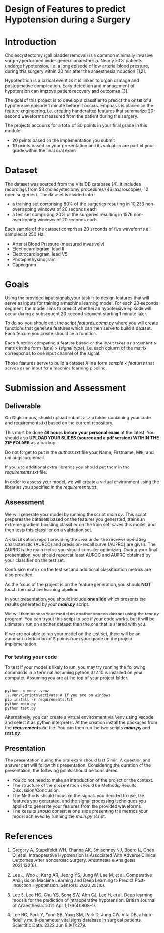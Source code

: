 # Design of Features to predict Hypotension during a Surgery


# Introduction

Cholescystectomy (gall bladder removal) is a common minimally invasive surgery performed under general anaesthesia. Nearly 50% patients undergo hypotension, i.e. a long episode of low arterial blood pressure, during this surgery within 20 min after the anaesthesia induction [1,2]. 

Hypotenstion is a critical event as it is linked to organ damage and postoperative complication. Early detection and management of hypotension can improve patient recovery and outcomes [3]. 

The goal of this project is to develop a classifier to predict the onset of a hypotensive episode 1 minute before it occurs. Emphasis is placed on the feature engineering, i.e. creating handcrafted features that summarize 20-second waveforms measured from the patient during the surgery.

The projects accounts for a total of 30 points in your final grade in this module: 
- 20 points based on the implementation you submit
- 10 points based on your presentation and its valuation are part of your grade within the final oral exam

# Dataset

The dataset was sourced from the VitalDB database [4]. It includes recordings from 58 cholecystectomy procedures (46 laparoscopies, 12 open surgeries).
The dataset is divided into : 
- a training set comprising 80% of the surgeries resulting in 10,253 non-overlapping windows of 20 seconds each
- a test set comprising 20% of the surgeries resulting in 1576 non-overlapping windows of 20 seconds each.

Each sample of the dataset comprises 20 seconds of five waveforms all sampled at 250 Hz:  
- Arterial Blood Pressure (measured invasively)
- Electrocardiogram, lead II
- Electrocardiogram, lead V5
- Photoplethysmogram  
- Capnogram

# Goals
Using the provided input signals,your task is to design features that will serve as inputs for training a machine learning model. For each 20-seconds segment, the model aims to predict whether an hypotensive episode will occur during a subsequent 20-second segment starting 1 minute later.


To do so, you should edit the script _features\_comp.py_ where you will create functions
that generate features which can then serve to build a dataset. Each feature you create
should be a function.

Each function computing a feature based on the input takes as argument a matrix in the form
$(time) \times (signal\ type)$, i.e. each column of the matrix corresponds to one input channel of the 
signal. 

Those features serve to build a dataset $X$ in a form $sample \times features$ that serves
as an input for a machine learning pipeline. 



# Submission and Assessment

## Deliverable

On Digicampus, should upload submit a .zip folder containing your code and requirements.txt based on the current repository. 

This must be done **48 hours before your personal exam** at the latest.
You should also **UPLOAD YOUR SLIDES (source and a pdf version) WITHIN THE ZIP FOLDER** as a backup.

Do not forget to put in the _authors.txt_ file your Name, Firstname, Mtk, and uni augsburg email.

If you use additional extra libraries you should put them in the _requirements\.txt_ file. 

In order to assess your model, we will create a virtual environment using the libraries you specified in the _requirements\.txt_.



## Assessment
We will generate your model by running the script _main.py_. 
This script prepares the datasets based on the features you generated, trains an extreme gradient boosting classifier on the train set, saves this model, and then tests this classifier on a validation set. 

A classification report providing the area under the receiver operating characteristic (AUROC) and precision-recall curve (AUPRC) are given. The AUPRC is the main metric you should consider optimizing.
During your final presentation, you should report at least AUROC and AUPRC obtained by your classifier on the test set.

Confusion matrix on the test set and additional classification metrics are also provided. 

As the focus of the project is on the feature generation, you should **NOT** touch the machine learning
pipeline. 

In your presentation, you should include **one slide** which presents the results generated by your **_main.py_** script.

We will then assess your model on another unseen dataset using the _test.py_ program. You can tryout this script to see if your code works, but it will be ultimately run on another dataset than the
one that is shared with you. 

If we are not able to run your model on the test set, there will be an automatic deduction of 5 points from your grade on the project implementation.

### For testing your code

To test if your model is likely to run, you may try running the following commands in a terminal assuming python 3.12.10 is installed on your computer.
Assuming you are at the top of your project folder. 
```

python -m venv .venv
.\.venv\Scripts\activate # If you are on windows
pip install -r requirements.txt
python main.py
python test.py
```
Alternatively, you can create a virtual environment via Venv using Vscode and select it as python interpreter. At the creation install the packages from the **_requirements.txt_** file.
You can then run the two scripts **_main.py_** and **_test.py_**.


## Presentation

The presentation during the oral exam should last 5 min. A question and answer part will follow this presentation. Considering the duration of the presentation, the following points should
be considered.

- You do not need to make an introduction of the project or the context.
- The structure of the presentation should be Methods, Results, Discussion/Conclusion.
- The Methods should focus on the signals you decided to use, the features you generated, and the signal processing techniques you applied to generate your features from the provided waveforms. 
- The Results should consist in one slide presenting the metrics your model achieved by running the _main.py_ script. 


# References
1. Gregory A, Stapelfeldt WH, Khanna AK, Smischney NJ, Boero IJ, Chen Q, et al. Intraoperative Hypotension Is Associated With Adverse Clinical Outcomes After Noncardiac Surgery. Anesthesia & Analgesia 2021;132(6). 

1. Lee J, Woo J, Kang AR, Jeong YS, Jung W, Lee M, et al. Comparative Analysis on Machine Learning and Deep Learning to Predict Post-Induction Hypotension. Sensors. 2020;20(16). 

1. Lee S, Lee HC, Chu YS, Song SW, Ahn GJ, Lee H, et al. Deep learning models for the prediction of intraoperative hypotension. British Journal of Anaesthesia. 2021 Apr 1;126(4):808–17. 

1. Lee HC, Park Y, Yoon SB, Yang SM, Park D, Jung CW. VitalDB, a high-fidelity multi-parameter vital signs database in surgical patients. Scientific Data. 2022 Jun 8;9(1):279. 

